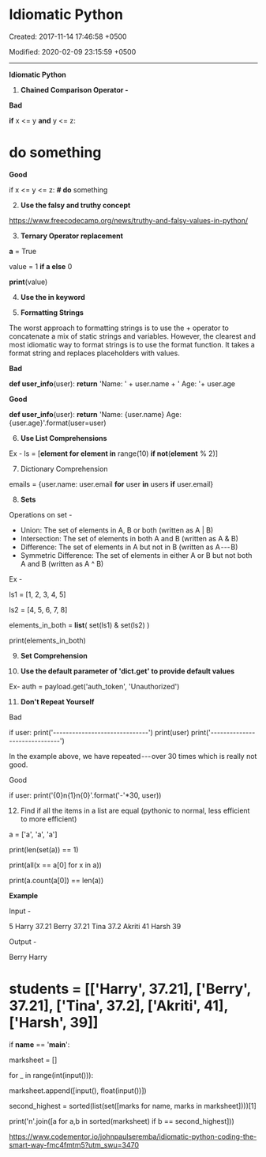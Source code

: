 # Idiomatic Python

Created: 2017-11-14 17:46:58 +0500

Modified: 2020-02-09 23:15:59 +0500

---

**Idiomatic Python**

1.  **Chained Comparison Operator -**

**Bad**

**if** x <= y **and** y <= z:
# **do** something



**Good**

if x <= y <= z:
**# do** something



2.  **Use the falsy and truthy concept**

<https://www.freecodecamp.org/news/truthy-and-falsy-values-in-python/>



3.  **Ternary Operator replacement**

**a** = True

value = 1 **if a else** 0

**print**(value)



4.  **Use the in keyword**

5.  **Formatting Strings**

The worst approach to formatting strings is to use the + operator to concatenate a mix of static strings and variables. However, the clearest and most idiomatic way to format strings is to use the format function. It takes a format string and replaces placeholders with values.

**Bad**

**def user_info**(user):
**return** 'Name: ' + user.name + ' Age: '+ user.age



**Good**

**def user_info**(user):
**return** 'Name: {user.name} Age: {user.age}'.format(user=user)



6.  **Use List Comprehensions**

Ex - ls = [**element for element in** range(10) **if not**(**element** % 2)]



7.  Dictionary Comprehension

emails = {user.name: user.email **for** user **in** users **if** user.email}



8.  **Sets**

Operations on set -
-   Union: The set of elements in A, B or both (written as A | B)
-   Intersection: The set of elements in both A and B (written as A & B)
-   Difference: The set of elements in A but not in B (written as A --- B)
-   Symmetric Difference: The set of elements in either A or B but not both A and B (written as A ^ B)

Ex -

ls1 = [1, 2, 3, 4, 5]

ls2 = [4, 5, 6, 7, 8]

elements_in_both = **list**( set(ls1) & set(ls2) )

print(elements_in_both)



9.  **Set Comprehension**



10. **Use the default parameter of 'dict.get' to provide default values**

Ex- auth = payload.get('auth_token', 'Unauthorized')



11. **Don't Repeat Yourself**

Bad

if user:
print('------------------------------')
print(user)
print('------------------------------')

In the example above, we have repeated --- over 30 times which is really not good.

Good

if user:
print('{0}n{1}n{0}'.format('-'*30, user))



12. Find if all the items in a list are equal (pythonic to normal, less efficient to more efficient)

a = ['a', 'a', 'a']

print(len(set(a)) == 1)

print(all(x == a[0] for x in a))

print(a.count(a[0]) == len(a))



**Example**

Input -

5
Harry
37.21
Berry
37.21
Tina
37.2
Akriti
41
Harsh
39



Output -

Berry
Harry



# students = [['Harry', 37.21], ['Berry', 37.21], ['Tina', 37.2], ['Akriti', 41], ['Harsh', 39]]



if __name__ == '__main__':

marksheet = []

for _ in range(int(input())):

marksheet.append([input(), float(input())])

second_highest = sorted(list(set([marks for name, marks in marksheet])))[1]

print('n'.join([a for a,b in sorted(marksheet) if b == second_highest]))



<https://www.codementor.io/johnpaulseremba/idiomatic-python-coding-the-smart-way-fmc4fmtm5?utm_swu=3470>
